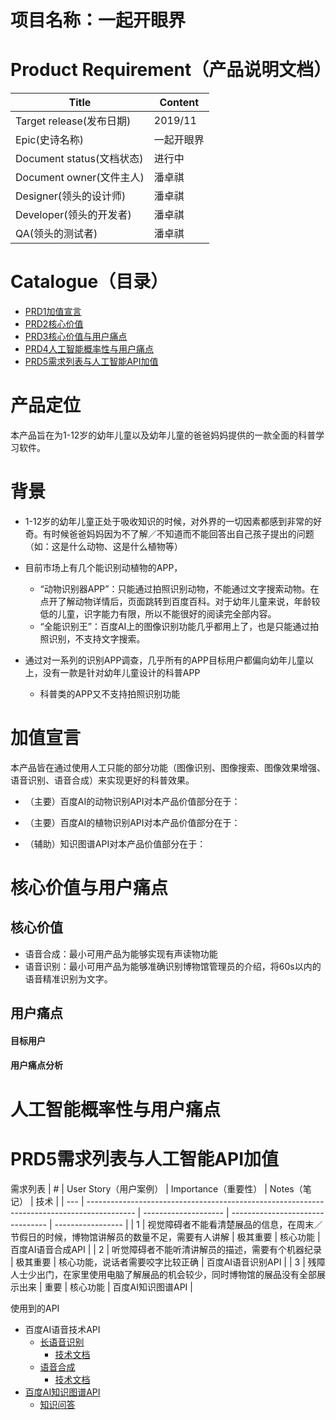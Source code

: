 # 项目名称：一起开眼界
# Product Requirement（产品说明文档）

| Title                     | Content |
| ------------------------- | ------- |
| Target release(发布日期)  | 2019/11 |
| Epic(史诗名称)            | 一起开眼界 |
| Document status(文档状态) | 进行中  |
| Document owner(文件主人)  | 潘卓祺  |
| Designer(领头的设计师)    | 潘卓祺  |
| Developer(领头的开发者)   | 潘卓祺  |
| QA(领头的测试者)          | 潘卓祺  |

# Catalogue（目录）
- [PRD1加值宣言](#加值宣言)
- [PRD2核心价值](#核心价值)
- [PRD3核心价值与用户痛点](#核心价值与用户痛点)
- [PRD4人工智能概率性与用户痛点](#人工智能概率性与用户痛点)
- [PRD5需求列表与人工智能API加值](#需求列表与人工智能API加值)


# 产品定位
本产品旨在为1-12岁的幼年儿童以及幼年儿童的爸爸妈妈提供的一款全面的科普学习软件。

# 背景
- 1-12岁的幼年儿童正处于吸收知识的时候，对外界的一切因素都感到非常的好奇。有时候爸爸妈妈因为不了解／不知道而不能回答出自己孩子提出的问题（如：这是什么动物、这是什么植物等）
- 目前市场上有几个能识别动植物的APP，
    - “动物识别器APP”：只能通过拍照识别动物，不能通过文字搜索动物。在点开了解动物详情后，页面跳转到百度百科。对于幼年儿童来说，年龄较低的儿童，识字能力有限，所以不能很好的阅读完全部内容。
    - “全能识别王”：百度AI上的图像识别功能几乎都用上了，也是只能通过拍照识别，不支持文字搜索。
  
- 通过对一系列的识别APP调查，几乎所有的APP目标用户都偏向幼年儿童以上，没有一款是针对幼年儿童设计的科普APP
    - 科普类的APP又不支持拍照识别功能

# 加值宣言

本产品皆在通过使用人工只能的部分功能（图像识别、图像搜索、图像效果增强、语音识别、语音合成）来实现更好的科普效果。

- （主要）百度AI的动物识别API对本产品价值部分在于：
   
- （主要）百度AI的植物识别API对本产品价值部分在于：
 
- （辅助）知识图谱API对本产品价值部分在于：


# 核心价值与用户痛点
## 核心价值
- 语音合成：最小可用产品为能够实现有声读物功能
- 语音识别：最小可用产品为能够准确识别博物馆管理员的介绍，将60s以内的语音精准识别为文字。

## 用户痛点

#### 目标用户

#### 用户痛点分析



# 人工智能概率性与用户痛点 

# PRD5需求列表与人工智能API加值

需求列表
| #   | User Story（用户案例）                                                                     | Importance（重要性） | Notes（笔记）                    | 技术              |
| --- | ------------------------------------------------------------------------------------------ | -------------------- | -------------------------------- | ----------------- |
| 1   | 视觉障碍者不能看清楚展品的信息，在周末／节假日的时候，博物馆讲解员的数量不足，需要有人讲解 | 极其重要             | 核心功能                         | 百度AI语音合成API |
| 2   | 听觉障碍者不能听清讲解员的描述，需要有个机器纪录                                           | 极其重要             | 核心功能，说话者需要咬字比较正确 | 百度AI语音识别API |
| 3   | 残障人士少出门，在家里使用电脑了解展品的机会较少，同时博物馆的展品没有全部展示出来         | 重要                 | 核心功能                         | 百度AI知识图谱API |



使用到的API
- 百度AI语音技术API
    - [长语音识别](https://ai.baidu.com/tech/speech/lsr)
        - [技术文档](https://ai.baidu.com/docs/#/ASR-Online-Python-SDK/top)
    - [语音合成](https://ai.baidu.com/tech/speech/tts)
        - [技术文档](https://ai.baidu.com/docs#/TTS-Online-Python-SDK/top)
- [百度AI知识图谱API](https://ai.baidu.com/tech/cognitive)
    - [知识问答](https://ai.baidu.com/tech/kg/wenda)